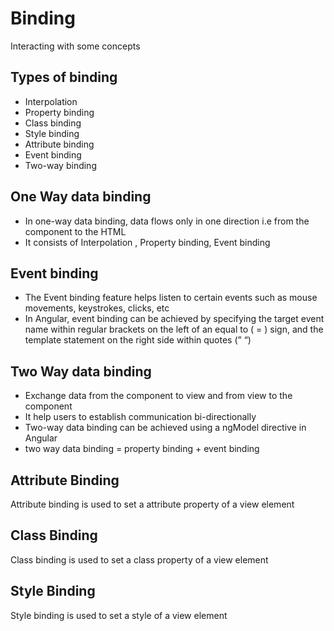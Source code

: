 # Binding

Interacting with some concepts

## Types of binding

- Interpolation
- Property binding
- Class binding
- Style binding
- Attribute binding
- Event binding
- Two-way binding

## One Way data binding

- In one-way data binding, data flows only in one direction i.e from the component to the HTML
- It consists of Interpolation ,
Property binding,
Event binding

## Event binding

 - The Event binding feature helps listen to certain events such as mouse movements, keystrokes, clicks, etc
 - In Angular, event binding can be achieved by specifying the target event name within regular brackets on the left of an equal to ( = ) sign, and the template statement on the right side within quotes (” “)
  
## Two Way data binding

- Exchange data from the component to view and from view to the component
- It help users to establish communication bi-directionally
- Two-way data binding can be achieved using a ngModel directive in Angular
- two way data binding = property binding +  event binding

## Attribute Binding
 Attribute binding is used to set a attribute property of a view element

## Class Binding
 Class binding is used to set a class property of a view element

## Style Binding
 Style binding is used to set a style of a view element






